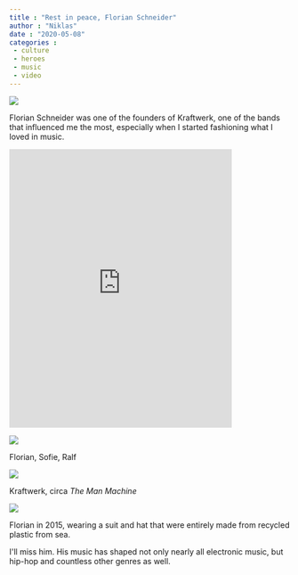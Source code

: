 ```yaml
---
title : "Rest in peace, Florian Schneider"
author : "Niklas"
date : "2020-05-08"
categories : 
 - culture
 - heroes
 - music
 - video
---
```


![](https://niklasblog.com/wp-content/EXVxxAIU4AAqekm.jpg)

Florian Schneider was one of the founders of Kraftwerk, one of the bands that influenced me the most, especially when I started fashioning what I loved in music.

<iframe width="400" height="500" frameborder="0" src="https://www.bbc.co.uk/news/av/embed/p02hv6xy/52564281"></iframe>

![](https://niklasblog.com/wp-content/claudia.schneider.esleben-20200507-0001.jpg)

Florian, Sofie, Ralf

![](https://niklasblog.com/wp-content/neontalk-20200507-0001.jpg)

Kraftwerk, circa _The Man Machine_

![](https://niklasblog.com/wp-content/synth_cafe-20200507-0001.jpg)

Florian in 2015, wearing a suit and hat that were entirely made from recycled plastic from sea.

I'll miss him. His music has shaped not only nearly all electronic music, but hip-hop and countless other genres as well.
